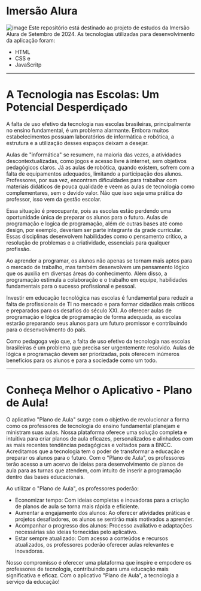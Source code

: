 # Imersão Alura
![image](https://github.com/user-attachments/assets/cba48338-f531-41a0-bf61-3f1a1a81fb26)
Este repositório está destinado ao projeto de estudos da Imersão Alura de Setembro de 2024. As tecnologias utilizadas para desenvolvimento da aplicação foram:
- HTML
- CSS e
- JavaScritp
___________________________________________________________________________________________
# A Tecnologia nas Escolas: Um Potencial Desperdiçado
A falta de uso efetivo da tecnologia nas escolas brasileiras, principalmente no ensino fundamental, é um problema alarmante. Embora muitos estabelecimentos possuam laboratórios de informática e robótica, a estrutura e a utilização desses espaços deixam a desejar.

Aulas de "informática" se resumem, na maioria das vezes, a atividades descontextualizadas, como jogos e acesso livre à internet, sem objetivos pedagógicos claros. Já as aulas de robótica, quando existem, sofrem com a falta de equipamentos adequados, limitando a participação dos alunos. Professores, por sua vez, encontram dificuldades para trabalhar com materiais didáticos de pouca qualidade e veem as aulas de tecnologia como complementares, sem o devido valor. Não que isso seja uma prática do professor, isso vem da gestão escolar.

Essa situação é preocupante, pois as escolas estão perdendo uma oportunidade única de preparar os alunos para o futuro. Aulas de programação e logica de programação, além de outras bases até como design, por exemplo, deveriam ser parte integrante da grade curricular. Essas disciplinas desenvolvem habilidades como o pensamento crítico, a resolução de problemas e a criatividade, essenciais para qualquer profissão.

Ao aprender a programar, os alunos não apenas se tornam mais aptos para o mercado de trabalho, mas também desenvolvem um pensamento lógico que os auxilia em diversas áreas do conhecimento. Além disso, a programação estimula a colaboração e o trabalho em equipe, habilidades fundamentais para o sucesso profissional e pessoal.

Investir em educação tecnológica nas escolas é fundamental para reduzir a falta de profissionais de TI no mercado e para formar cidadãos mais críticos e preparados para os desafios do século XXI. Ao oferecer aulas de programação e lógica de programação de forma adequada, as escolas estarão preparando seus alunos para um futuro promissor e contribuindo para o desenvolvimento do país.

Como pedagoga vejo que, a falta de uso efetivo da tecnologia nas escolas brasileiras é um problema que precisa ser urgentemente resolvido. Aulas de lógica e programação devem ser priorizadas, pois oferecem inúmeros benefícios para os alunos e para a sociedade como um todo.
___________________________________________________________________________________________
# Conheça Melhor o Aplicativo - Plano de Aula!
O aplicativo "Plano de Aula" surge com o objetivo de revolucionar a forma como os professores de tecnologia do ensino fundamental planejam e ministram suas aulas. Nossa plataforma oferece uma solução completa e intuitiva para criar planos de aula eficazes, personalizados e alinhados com as mais recentes tendências pedagógicas e voltados para a BNCC. Acreditamos que a tecnologia tem o poder de transformar a educação e preparar os alunos para o futuro. Com o "Plano de Aula", os professores terão acesso a um acervo de ideias para desenvolvimento de planos de aula para as turnas que atendem, com intuito de inserir a programação dentro das bases educacionais.

Ao utilizar o "Plano de Aula", os professores poderão:

- Economizar tempo: Com ideias completas e inovadoras para a criação de planos de aula se torna mais rápida e eficiente.
- Aumentar a engajamento dos alunos: Ao oferecer atividades práticas e projetos desafiadores, os alunos se sentirão mais motivados a aprender.
- Acompanhar o progresso dos alunos: Processo avaliativo e adaptações necessárias são ideias fornecidas pelo aplicativo.
- Estar sempre atualizado: Com acesso a conteúdos e recursos atualizados, os professores poderão oferecer aulas relevantes e inovadoras.

Nosso compromisso é oferecer uma plataforma que inspire e empodere os professores de tecnologia, contribuindo para uma educação mais significativa e eficaz. Com o aplicativo "Plano de Aula", a tecnologia a serviço da educação!

